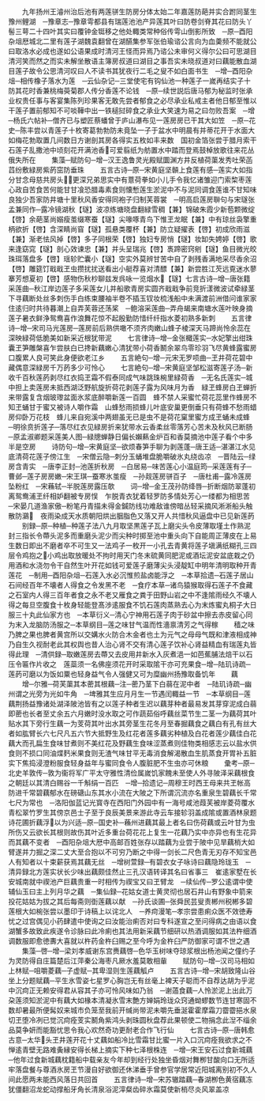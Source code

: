 <!-- { "loadSidebar": true } -->
　　九年扬州王濬州治后池有两莲骈生防房分体太始二年嘉莲防葩并实合跗同茎生豫州鲤湖　─豫章志─豫章雩都县有瑞莲池池产异莲其叶曰防卷剑脊其花曰防头丫髻三萼二十四叶其实曰覆钟金铤移之他处輙类常种俗传雩山倒影所致　─原─酉阳杂俎厯城北二里有莲子湖魏袁翻曾在湖醼集参军张伯瑜谘公言向为血羮频不能就公曰取洛水必成也遂如公语果成时清河王怪而异焉乃谘公未审何义得尔公曰可思湖目清河笑而然之而实未解坐散语主簿房叔道曰湖目之事吾实未晓叔道对曰藕能散血湖目莲子故令公思清河叹曰人不读书其犹夜行二毛之叟不如白面书生　─增─酉阳杂俎─相传橡子落水为莲　─云仙杂记─三堂使宅有钩仙池一种莲子一嵗再结实子十防其花时香兼桃梅萸菊郡人传分香莲不论钱　─原─续世説后唐马郁为秘监时张承业权贵任事与客宴集陈列珍果客无敢先尝者郁食之必尽承业私戒主者他日郁至惟以干莲子置前郁知不可啖鞾中出一铁槌挝碎食之承业大笑速为易之曰勿败吾案　─增─杨氏六帖补─僧齐已与塑匠蔡蟠曾于庐山瀑布见一莲房房已干其大如笠　─原─花史─陈丰尝以青莲子十枚寄葛勃勃防未竟坠一子于盆水中明晨有并蒂花开于水面大如梅花勃取置几间数日方谢剖其房各得实五枚如丰来数　国初金箔张尝于腊月索干石莲子乱撒池中顷刻花开满池香可爱翦纸为舫置水中踏而登焉鼓棹放歌往来花丛俄失所在
　　集藻─赋防句─增─汉王逸鲁灵光殿赋圜渊方井反植荷蕖发秀吐荣菡蓞纷敷緑房紫菂窋防垂珠
　　五言古诗─原─宋黄庭坚贑上食莲有感─莲实大如指分甘念母慈共房头更深兄弟思实中有薏荷拳如小儿手令我忆诸雏迎门索棃枣莲心政自苦食苦何能甘甘飡恐腊毒素食则懐慙莲生淤泥中不与泥同调食莲谁不甘知味良独少吾家防井塘十里秋风香安得同袍子归制芙蓉裳　─明高启莲房聨句与宋璲张孟兼同作─露冷镜湖秋【璲】波凉练塘晓盘翻緑雪稠【兼】锦破朱霞少新苞颗微绽【啓】余葩茎尚嫋瘦茧缀寒蚕【璲】尖喙啄青鸟下惟玊龙眠【兼】中有琼丝袅擎重柄欲折【啓】含深睛尚窅【璲】孤悬类覆杯【兼】防立疑擢表【啓】初成欣雨滋【兼】渐老怯风掉【啓】多子同根荣【啓】独妇专房悄【璲】妆缷失娉婷【啓】歌来逢窈窕【璲】剖心效谏忠【兼】并头呈瑞兆【啓】褭蹄密窍剜【璲】鱼目微光皎珠珥落盘多【啓】瑶轸贮囊小【璲】空实外莫辨甘苦中自了剥残香满地采尽香余沼【啓】雕筵饤戢戢玊虫攒扰扰送看出小艇荐喜对清醥【兼】新尝胜江芡远覔迷水蓼搴芳想夏初【啓】感物伤秋杪聊兹发呉咏一览烟水【璲】七言古诗─增─唐张籍采莲曲─秋江岸边莲子多采莲女儿并船歌青房实圆齐戢戢争前竞折漾微波试牵緑茎下寻藕断处丝多刺伤手白练束腰袖半卷不插玉钗妆梳浅船中未满渡前洲借问谁家家住逺归时共待暮潮上自弄芙蓉还荡桨　─鲍溶采莲曲─弄舟朅来南塘水莲叶映身摘莲子暑衣鲜浄鸳鸯喜作浪舞花惊不起殷勤防惜纤纤指水菱初熟多新刺
　　五言律诗─增─宋司马光莲房─莲房前后熟供噉不须齐肉嫩山蜂子棱深天马蹄尚怜余蕊在深映緑荷低脆美如新采近根犹带泥
　　七言律诗─增─金张檝莲实─水妃擎出绀珠囊玊笋雕槃喜乍尝肤白已搀新藕嫩心清犹带小荷香鬭余翠鸟零珍羽飞尽黄蜂露蜜房口腹累人良可笑此身便欲老江乡
　　五言絶句─增─元宋无罗唝曲─玊井荷花碧中藏偶意深緑房千万菂多少可怜心
　　七言絶句─增─宋黄庭坚邹松滋寄莲子汤─新收千百秋莲菂剥尽红衣捣玊霜不假泰同成气味跳珠椀里緑荷香　─无名氏莲实─城中担上卖莲房未抵西湖泛野航旋折荷花剥莲子露为风味月为香　緑玊蜂房白玊蝉折来带露复含烟玻瓈盆面氷浆底醉嚼新莲一百圆　蜂不禁人采蜜忙荷花蕊里作蜂房不知玊蛹甘于蜜又被诗人嚼作霜　山蜂愁雨损蜂儿叶底安巢更倒垂只有荷蜂不愁雨蜡房仰卧万花枝　蜂儿来自宛溪中两翅虽无已是虫不是荷花窠里蜜方成玊蛹未成蜂　─明徐贲折莲子─落尽红衣见緑房折来犹带水云香柔丝零落芳心苦未及秋风已断肠　─原孟淑卿题采莲美人图─緑牕蝉静日偏长嬾爇金炉百和香莫摘池中莲子看个中多半是空房
　　诗防句─增─宋黄庭坚─欲烦春笋手聊为剥莲蓬─唐王适─湛湛江水见底清荷花莲子傍江生　─宋僧云隐─刺分玉蛹堆盘脆嚼破氷丸绕齿凉　─晋陆云─绿房含青实　─唐李正封─池莲折秋房　─白居易─味苦莲心小温庭筠─采莲莲有子─曹邺─莲子房房嫩─宋王琪─蚕寒氷茧瘦　─孙觌莲房骈百子　─唐杜甫─露冷莲房坠粉红　─宋蘓轼─半脱莲房露压欹
　　词─增─金王茂孙防绛唇─折断烟防翠蓬初离鸳鸯浦玊纤相妒翻被专房悮　乍脱青衣犹着轻罗防多情处芳心一缕都为相思苦　─宋晏几道渔家傲─粉笔丹青描未得金鍼防线功难敌谁傍暗丛轻采摘风淅淅船头触散防鸂　夜雨染成天水质朝阳烘出胭脂色又落又开人共惜秋风逼盘中已见新莲菂
　　别録─原─种植─种莲子法八九月取坚黒莲子瓦上磨尖头令皮薄取墐土作熟泥封三指长令蔕头泥多而重磨头泥少而尖种时掷至池中重头向下自能周正薄皮在上易生数日即出不磨者卒不可生又一法鸡子一枚开一小孔去青黄将莲子塡满纸糊孔三四层令鸡抱之小鸡出取放暖处不拘时用天门冬末硫黄同肥泥或酒坛泥安盆底栽之仍用酒和水浇勿令干自然生叶开花如钱可爱莲子磨薄尖头浸靛缸中明年清明取种开青莲花　─制用─酉阳杂俎─石莲入水必沉惟煎盐卤能浮之　─本草拾遗─石莲子居山石间经百年不壊者人得食之令发黑不老　─食疗本草─诸鸟猿猴取得石莲子不食藏之石室内人得三百年者食之永不老又雁食之粪于田野山岩之中不逢隂雨经久不壊人得之每旦空腹食十枚身轻能登髙渉逺服食不饥石莲肉蒸熟去心为末炼蜜丸桐子大日服三十丸此仙家方也　─本草衍义─清心宁神用石莲子肉于砂盆中擦去赤皮留心同为末入龙脑防汤服之─本草纲目─莲之味甘气温而性濇禀清芳之气得稼
　　穑之味乃脾之果也脾者黄宫所以交媾水火防合木金者也土为元气之母母气既和津液相成神乃自生久视耐老此其权舆也昔人治心肾不交有清心莲子饮补心肾益精血有瑞莲丸皆得此理　─清供録─取嫩莲房去蔕又去皮用井新水入灰煮浥一如芭蕉脯法焙干以石压令匾作片收之　莲蘂须一名佛座须花开时采取隂干亦可充果食─增─陆玑诗疏─莲菂可磨以为饭如粟也轻身益气令人强健又可为糜幽州扬豫取备饥年
　　藕
　　增─尔雅─荷芙蕖其本蔤其根藕─注─蔤乃茎下白蒻在泥中者　─陆玑诗疏─幽州谓之光旁为光如牛角　─埤雅其生应月月生一节遇闰輙益一节　─本草纲目─莲藕荆扬益豫诸处湖泽陂池皆有之以莲子种者生迟以藕芽种者最易发其芽穿泥成白蒻即蔤也长者至丈余五六月嫩时没水取之可作蔬茹俗呼藕丝菜节生二茎一为藕荷其叶贴水其下旁行生藕一为芰荷其叶出水其旁茎生花冬月至春掘藕食之藕白有孔有丝大者如肱臂长六七尺凡五六节大抵野生及红花者莲多藕劣种植及白花者莲少藕佳白花藕大而孔扁生食味甘煮则不美红花及野藕生食味涩蒸煮则佳物类相感志云以盐水供食则不损口同油煠麫米果食则无渣气味甘平无毒消食解渴散血生肌蒸食开胃补五脏实下焦捣浸澄粉服食轻身益年与蜜同食令人腹脏肥不生虫亦可休粮
　　彚考─原─北史羊敦传─敦为衞将军广平太守雅性清俭属嵗饥家餽未至使人外寻陂泽采藕根食之朝廷以其清白赐谷一千斛绢一百匹　─增─拾遗记─周穆王时西王母来共玊帐高防进千常碧藕郁水在磅磄山东其水小流在大陂之下所谓沉流亦名重泉生碧藕长千常七尺为常也　─洛阳伽蓝记光寳寺在西阳门外园中有一海号咸池葭芙被岸菱荷覆水青松翠竹罗生其傍京邑士子至于良辰美景来游此寺云车接轸羽盖成隂或置酒林泉题诗花圃折藕浮以为兴适─原─国史补─蘓州进藕其最上者名曰伤荷藕或云叶甘为虫所伤又云欲长其根则故伤其叶近多重台荷花花上复生一花藕乃实中亦异也有生花异而其藕不变者　─酉阳杂俎大厯中高邮百姓张存以踏藕为业尝于陂中见旱藕梢大如臂遂并力掘之深二丈大至合抱以不可穷乃断之中得一剑长二尺色青无刃存不知宝邑人有知者以十束薪获焉其藕无丝　─增树萱録─有碧衣女子咏诗曰藕隐玲珑玉　─清异録北方莲实状长少味出藕颇佳然止三孔汉语转译其名曰省事三　崔逺家墅在长安城南就中禊池产巨藕贵重一时相传为禊宝又曰玊臂龙　─续仙传─罗公逺谓中使辅仙玉曰主上列月华之藕　─集仙録─花姑女道士黄灵彻也居石井山有野象中箭来投花姑姑为拔之其后每斋则衘莲藕以献　─孙氏谈圃─张舜民芸叟责郴州税郴多碧莲根大如椀张尝以墨印于诗稿上以诧北人　─养疴漫笔─孝宗尝患痢众医不效徳寿忧之过宫偶见小药肆遣中使询之曰汝能治痢否对曰专科遂宣之至问得病之由语以食湖蟹多故致此疾遂令诊脉曰此冷痢也其法用新采藕节细研以热酒调服如其法杵细酒调数服即愈徳夀大喜就以杵药金杵臼赐之至今呼为金杵臼严防御家可谓不世之遇
　　集藻─啓─增─梁刘孝威谢东宫赉藕啓─色华玉树味夺琼浆根出杨池闻之僮约子为灵防得自庄篇楚后江萍秦公海枣凡厥水羞莫敢相軰
　　赋防句─增─汉司马相如上林赋─咀嚼菱藕─子虚赋─其卑湿则生莲藕觚卢
　　五言古诗─增─宋胡致隆山谷坐上分题赋藕─平生氷雪姿七星罗心胸岂无有丝毫上裨天子聪而不自荐达胡为乎泥中沉疴正无赖安得君从容其子亦可怜风味如乃翁　─谢薖食藕─人怜淤泥上出此万朶莲须知淤泥中有藕大如椽本清凝氷雪末艶方婵娟玲珑众窍通蚴蟉数节连甘寒固不数却暑最所便髯奴来城市负笼至我前开缄尚带泥未嚼先垂涎霍霍摩霜刀霤霤挹水泉切玊堕冷冽已觉沉疴痊芰实鬭角紫鸿头剥珠圆秋盘荐此果顿使二物捐念此湼不缁余品莫争妍而能豁忧思令我心欢然奇功更耐老合作飞行仙
　　七言古诗─原─唐韩愈古意─太华头玊井莲开花十丈藕如船冷比雪霜甘比蜜一片入口沉疴痊我欲求之不惮逺青壁无路难夤縁安得长梯上摘实下种七泽根株连　─增─宋王安石过食新城藕─他年过食新城藕枕籍船中载亲友今年却到经行处独坐昏烟对舞栁甘酸向口无所适牢落盘餐与尊酒氷房玊节漫自好欲御还休涕垂手曾参官学居常近阳城离别初不久人间此愿两未能西风落日共回首
　　五言律诗─增─宋苏辙踏藕─春湖栁色黄宿藕冻犹僵翻沼龙蛇动撑船牙角长清泉浴泥滓粲齿碎氷霜莫使新梢尽炎风翠盖凉

